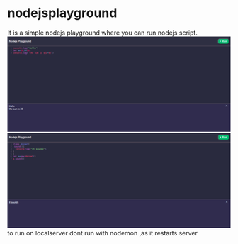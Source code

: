 # nodejsplayground
It is a simple nodejs playground where you can run nodejs script.
<img src="./nodejsplay.png"><br>
<img src="./nodejsplay2.png">
to run on localserver dont run with nodemon ,as it restarts server 
